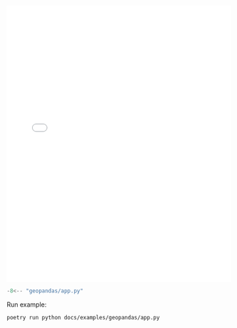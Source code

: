 <!-- <a href="app.html" target="_blank">See example in action</a> -->

<iframe src="app.html" height="620px", width="100%" style="border:none;"></iframe>

```python
-8<-- "geopandas/app.py"
```

Run example:

``` bash
poetry run python docs/examples/geopandas/app.py
```
